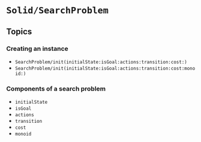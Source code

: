 # ``Solid/SearchProblem``

## Topics

### Creating an instance
- ``SearchProblem/init(initialState:isGoal:actions:transition:cost:)``
- ``SearchProblem/init(initialState:isGoal:actions:transition:cost:monoid:)``

### Components of a search problem
- ``initialState``
- ``isGoal``
- ``actions``
- ``transition``
- ``cost``
- ``monoid``
